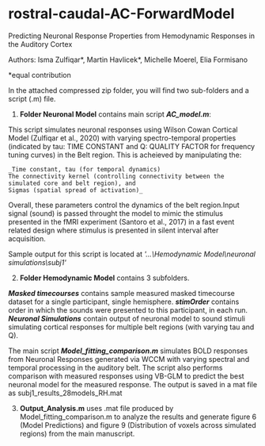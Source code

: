 # rostral-caudal-AC-ForwardModel
Predicting Neuronal Response Properties from Hemodynamic Responses in the Auditory Cortex

Authors: Isma Zulfiqar*, Martin Havlicek*, Michelle Moerel, Elia Formisano

*equal contribution

In the attached compressed zip folder, you will find two sub-folders and a script (.m) file.

1. **Folder Neuronal Model** contains main script _**AC_model.m**_: 

This script simulates neuronal responses using Wilson Cowan Cortical Model (Zulfiqar et al., 2020) with varying spectro-temporal properties (indicated by tau: TIME CONSTANT and Q: QUALITY FACTOR for frequency tuning curves) in the Belt region. This is acheieved by manipulating the: 

    _Time constant, tau (for temporal dynamics)
    The connectivity kernel (controlling connectivity between the simulated core and belt region), and
    Sigmas (spatial spread of activation)_
    
Overall, these parameters control the dynamics of the belt region.Input signal (sound) is passed throught the model to mimic the stimulus presented in the fMRI experiment (Santoro et al., 2017) in a fast event related design where stimulus is presented in silent interval after acquisition.

Sample output for this script is located at _'...\Hemodynamic Model\neuronal simulations\subj1'_


2. **Folder Hemodynamic Model** contains 3 subfolders.

_**Masked timecourses**_ contains sample measured masked timecourse dataset for a single participant, single hemisphere. _**stimOrder**_ contains order in which the sounds were presented to this participant, in each run. _**Neuronal Simulations**_ contain output of neuronal model to sound stimuli simulating cortical responses for multiple belt regions (with varying tau and Q).


The main script _**Model_fitting_comparison.m**_ simulates BOLD responses from Neuronal Responses generated via WCCM with varying spectral and temporal processing in the auditory belt. The script also performs comparison with measured responses using VB-GLM to predict the best neuronal model for the measured response. The output is saved in a mat file as subj1_results_28models_RH.mat

3.  **Output_Analysis.m** uses .mat file produced by Model_fitting_comparison.m to analyze the results and generate figure 6 (Model Predictions) and figure 9 (Distribution of voxels across simulated regions) from the main manuscript.
